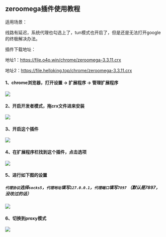 ## zeroomega插件使用教程

适用场景：

线路有延迟，系统代理也勾选上了，tun模式也开启了，但是还是无法打开google的终极解决办法。

插件下载地址：

地址1：https://file.o4o.win/chrome/zeroomega-3.3.11.crx

地址2：https://file.helloking.top/chrome/zeroomega-3.3.11.crx

#### 1、chrome浏览器，打开设置 -> 扩展程序 -> 管理扩展程序
![](/img/omega/c1.png)

#### 2、开启开发者模式，拖crx文件进来安装
![](/img/omega/c2.png)

#### 3、开启这个插件
![](/img/omega/c3.png)

#### 4、在扩展程序栏找到这个插件，点击选项
![](/img/omega/c4.png)

#### 5、进行如下图的设置

##### `代理协议`选择`socks5`，`代理地址`填写`127.0.0.1`，`代理端口`填写`7897` （默认是7897，没改过的话）

![](/img/omega/c5.png)

#### 6、切换到proxy模式
![](/img/omega/c6.png)

